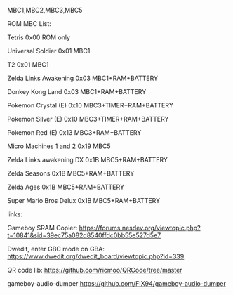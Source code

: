MBC1,MBC2,MBC3,MBC5

ROM MBC List:

Tetris
    0x00    ROM only

Universal Soldier
    0x01    MBC1

T2
    0x01    MBC1

Zelda Links Awakening
    0x03    MBC1+RAM+BATTERY

Donkey Kong Land
    0x03    MBC1+RAM+BATTERY

Pokemon Crystal (E)
    0x10    MBC3+TIMER+RAM+BATTERY

Pokemon Silver (E)
    0x10    MBC3+TIMER+RAM+BATTERY

Pokemon Red (E)
    0x13    MBC3+RAM+BATTERY

Micro Machines 1 and 2
    0x19    MBC5

Zelda Links awakening DX
    0x1B    MBC5+RAM+BATTERY

Zelda Seasons
    0x1B    MBC5+RAM+BATTERY

Zelda Ages
    0x1B    MBC5+RAM+BATTERY

Super Mario Bros Delux
    0x1B    MBC5+RAM+BATTERY


links:

Gameboy SRAM Copier:
https://forums.nesdev.org/viewtopic.php?t=10841&sid=39ec75a082d8540ffdc0bb55e527d5e7

Dwedit, enter GBC mode on GBA:
https://www.dwedit.org/dwedit_board/viewtopic.php?id=339

QR code lib:
https://github.com/ricmoo/QRCode/tree/master

gameboy-audio-dumper
https://github.com/FIX94/gameboy-audio-dumper